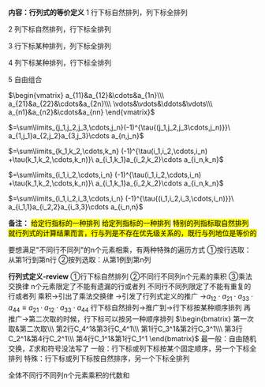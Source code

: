 **内容：行列式的等价定义**
1 行下标自然排列，列下标全排列

2 列下标自然排列，行下标全排列

3 行下标某种排列，列下标全排列

4 列下标某种排列，行下标全排列

5 自由组合

$\begin{vmatrix}
a_{11}&a_{12}&\cdots&a_{1n}\\\ 
a_{21}&a_{22}&\cdots&a_{2n}\\\ 
\vdots&\vdots&\ddots&\vdots\\\ 
a_{n1}&a_{n2}&\cdots&a_{nn}
\end{vmatrix}$

$=\sum\limits_{j_1,j_2,j_3,\cdots,j_n}(-1)^{\tau{(j_1,j_2,j_3\cdots,j_n)}}\ 
a_{1,j_1}a_{2,j_2}a_{3,j_3}\cdots a_{n,j_n}$

$=\sum\limits_{k_1,k_2,\cdots,k_n}
(-1)^{\tau(i_1,i_2,\cdots,i_n)
+\tau(k_1,k_2,\cdots,k_n)}\ 
a_{i_1,k_1}a_{i_2,k_2}\cdots a_{i_n,k_n}$

$=\sum\limits_{i_1,i_2,\cdots,i_n}
(-1)^{\tau(i_1,i_2,\cdots,i_n)
+\tau(k_1,k_2,\cdots,k_n)}\ 
a_{i_1,k_1}a_{i_2,k_2}\cdots a_{i_n,k_n}$

$=\sum\limits_{i_1,i_2,i_3,\cdots,i_n}
(-1)^{\tau{(i_1,i_2,i_3,\cdots,i_n)}}\ 
a_{i_1,1}a_{i_2,2}a_{i_3,3}\cdots a_{i_n,n}$

**备注：**
<mark>给定行指标的一种排列</mark>
<mark>给定列指标的一种排列</mark>
<mark>特别的列指标取自然排列</mark>
<mark>就行列式的计算结果而言，行与列是不存在优先级关系的，既行与列地位是等价的</mark>

要想满足"不同行不同列"的n个元素相乘，有两种特殊的遍历方式
①按行选取：从第1行到第n行
②按列选取：从第1例到第n列

**行列式定义-review**
①行下标自然排列
②不同行不同列n个元素的乘积
③乘法交换律
n个元素限定了不能有遗漏的行或者列
不同行不同列限定了不能有重复的行或者列
乘积→引出了乘法交换律
→引发了行列式定义的推广
→$a_{12}\cdot a_{21}\cdot a_{33}\cdot a_{44}
\equiv a_{21}\cdot a_{12}\cdot a_{33}\cdot a_{44}$
行下标自然排列→推广到→行下标按某种顺序排列
再推广→第二次取的时候，行下标可以按另一种顺序排列
$\begin{bmatrix}
第一次取&第二次取\\\ 
第2行C_4^1&第3行C_4^1\\\ 
第1行C_3^1&第2行C_3^1\\\ 
第3行C_2^1&第4行C_2^1\\\ 
第4行C_1^1&第1行C_1^1
\end{bmatrix}$
最一般：自由随机交换，$\Sigma$求和符号没法写了
一般：行下标或列下标按某个固定顺序，另一个下标全排列
特殊：行下标或列下标按自然排序，另一个下标全排列

全体不同行不同列n个元素乘积的代数和